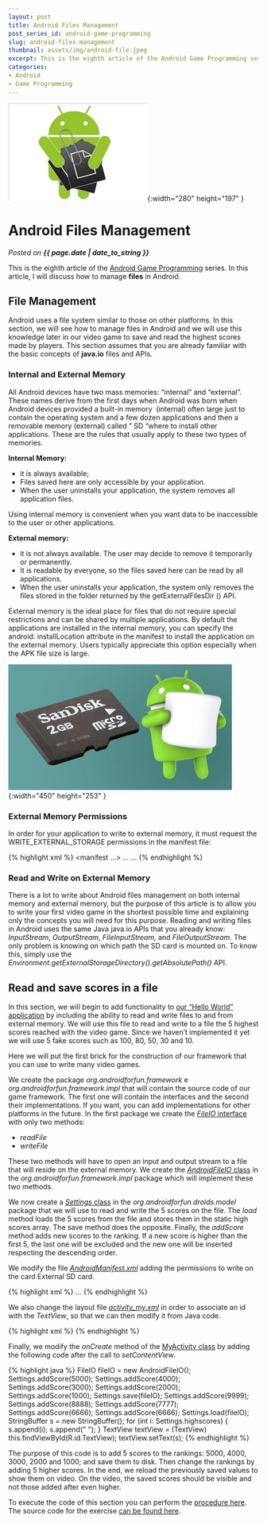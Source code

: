 ```yaml
---
layout: post
title: Android Files Management
post_series_id: android-game-programming
slug: android-files-management
thumbnail: assets/img/android-file.jpeg
excerpt: This is the eighth article of the Android Game Programming series. In this article, I will discuss how to manage files
categories:
- Android
- Game Programming
---
```


![Android Files Management](assets/img/android-file.jpeg){:width="280" height="197" }

# Android Files Management
_Posted on **{{ page.date | date_to_string }}**_

This is the eighth article of the [Android Game Programming](android-game-programming) series. In this article, I will discuss how to manage **files** in Android.

## File Management

Android uses a file system similar to those on other platforms. In this section, we will see how to manage files in Android and we will use this knowledge later in our video game to save and read the highest scores made by players. This section assumes that you are already familiar with the basic concepts of **java.io** files and APIs.

### Internal and External Memory

All Android devices have two mass memories: “internal” and “external”. These names derive from the first days when Android was born when Android devices provided a built-in memory  (internal) often large just to contain the operating system and a few dozen applications and then a removable memory (external) called ” SD “where to install other applications. These are the rules that usually apply to these two types of memories.

**Internal Memory:**

-   it is always available;
-   Files saved here are only accessible by your application.
-   When the user uninstalls your application, the system removes all application files.

Using internal memory is convenient when you want data to be inaccessible to the user or other applications.

**External memory:**

-   it is not always available. The user may decide to remove it temporarily or permanently.
-   It is readable by everyone, so the files saved here can be read by all applications.
-   When the user uninstalls your application, the system only removes the files stored in the folder returned by the getExternalFilesDir () API.

External memory is the ideal place for files that do not require special restrictions and can be shared by multiple applications. By default the applications are installed in the internal memory, you can specify the android: installLocation attribute in the manifest to install the application on the external memory. Users typically appreciate this option especially when the APK file size is large.

![SD Card External Storage](assets/img/sd-card-external-storage.jpeg){:width="450" height="253" }

### External Memory Permissions

In order for your application to write to external memory, it must request the WRITE\_EXTERNAL\_STORAGE permissions in the manifest file:

{% highlight xml %}
<manifest ...>
    ...
    <uses-permission android:name="android.permission.WRITE_EXTERNAL_STORAGE" />
    ...
</manifest>
{% endhighlight %}

### Read and Write on External Memory

There is a lot to write about Android files management on both internal memory and external memory, but the purpose of this article is to allow you to write your first video game in the shortest possible time and explaining only the concepts you will need for this purpose. Reading and writing files in Android uses the same Java java.io APIs that you already know: _InputStream_, _OutputStream_, _FileInputStream,_ and _FileOutputStream_. The only problem is knowing on which path the SD card is mounted on. To know this, simply use the _Environment.getExternalStorageDirectory().getAbsolutePath()_ API.

## Read and save scores in a file

In this section, we will begin to add functionality to [our “Hello World” application](how-to-create-an-android-application) by including the ability to read and write files to and from external memory. We will use this file to read and write to a file the 5 highest scores reached with the video game. Since we haven’t implemented it yet we will use 5 fake scores such as 100, 80, 50, 30 and 10.

Here we will put the first brick for the construction of our framework that you can use to write many video games.

We create the package _org.androidforfun.framework_ e _org.androidforfun.framework.impl_ that will contain the source code of our game framework. The first one will contain the interfaces and the second their implementations. If you want, you can add implementations for other platforms in the future. In the first package we create the [_FileIO_ interface](https://github.com/sasadangelo/HelloWorldApp/blob/0.0.2/app/src/main/java/org/androidforfun/framework/FileIO.java) with only two methods:

-   _readFile_
-   _writeFile_

These two methods will have to open an input and output stream to a file that will reside on the external memory. We create the [_AndroidFileIO_ class](https://github.com/sasadangelo/HelloWorldApp/blob/0.0.2/app/src/main/java/org/androidforfun/framework/impl/AndroidFileIO.java) in the _org.androidforfun.framework.impl_ package which will implement these two methods.

We now create a [_Settings_ class](https://github.com/sasadangelo/HelloWorldApp/blob/0.0.2/app/src/main/java/org/androidforfun/droids/model/Settings.java) in the _org.androidforfun.droids.model_ package that we will use to read and write the 5 scores on the file. The _load_ method loads the 5 scores from the file and stores them in the static high scores array. The save method does the opposite. Finally, the _addScore_ method adds new scores to the ranking. If a new score is higher than the first 5, the last one will be excluded and the new one will be inserted respecting the descending order.

We modify the file _[AndroidManifest.xml](https://github.com/sasadangelo/HelloWorldApp/blob/0.0.2/app/src/main/AndroidManifest.xml)_ adding the permissions to write on the card External SD card.

{% highlight xml %}
    ...
    </application>
    <uses-permission android:name="android.permission.WRITE_EXTERNAL_STORAGE"/>
</manifest>
{% endhighlight %}

We also change the layout file [_activity\_my.xml_](https://github.com/sasadangelo/HelloWorldApp/blob/0.0.2/app/src/main/res/layout/activity_my.xml) in order to associate an id with the _TextView_, so that we can then modify it from Java code.

{% highlight xml %}
<TextView android:id="@+id/TextView" android:text="@string/hello_world" android:layout_width="wrap_content" android:layout_height="wrap_content" />
{% endhighlight %}

Finally, we modify the _onCreate_ method of the [MyActivity class](https://github.com/sasadangelo/HelloWorldApp/blob/0.0.2/app/src/main/java/org/androidforfun/helloworldapp/MyActivity.java) by adding the following code after the call to _setContentView_.

{% highlight java %}
FileIO fileIO = new AndroidFileIO();
Settings.addScore(5000);
Settings.addScore(4000);
Settings.addScore(3000);
Settings.addScore(2000);
Settings.addScore(1000);
Settings.save(fileIO);
Settings.addScore(9999);
Settings.addScore(8888);
Settings.addScore(7777);
Settings.addScore(6666);
Settings.addScore(6666);
Settings.load(fileIO);
StringBuffer s = new StringBuffer();
for (int i: Settings.highscores) {
    s.append(i);
    s.append(" ");
}
TextView textView = (TextView) this.findViewById(R.id.TextView);
textView.setText(s);
{% endhighlight %}

The purpose of this code is to add 5 scores to the rankings: 5000, 4000, 3000, 2000 and 1000; and save them to disk. Then change the rankings by adding 5 higher scores. In the end, we reload the previously saved values to show them on video. On the video, the saved scores should be visible and not those added after even higher.

To execute the code of this section you can perform the [procedure here](how-to-create-an-android-application). The source code for the exercise [can be found here](https://github.com/sasadangelo/HelloWorldApp/archive/0.0.2.zip).